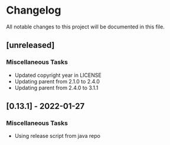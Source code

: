 # Changelog
All notable changes to this project will be documented in this file.

## [unreleased]

### Miscellaneous Tasks

- Updated copyright year in LICENSE
- Updating parent from 2.1.0 to 2.4.0
- Updating parent from 2.4.0 to 3.1.1

## [0.13.1] - 2022-01-27

### Miscellaneous Tasks

- Using release script from java repo

<!-- generated by git-cliff -->
